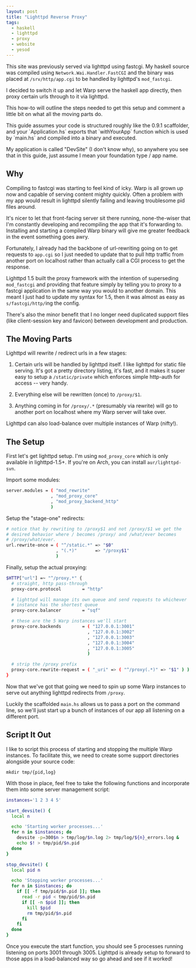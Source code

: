 ```yaml
---
layout: post
title: "Lighttpd Reverse Proxy"
tags:
  - haskell
  - lighttpd
  - proxy
  - website
  - yesod
---
```


This site was previously served via lighttpd using fastcgi. My haskell 
source was compiled using `Network.Wai.Handler.FastCGI` and the binary 
was placed at `/srv/http/app.cgi` to be handled by lighttpd's 
`mod_fastcgi`.

I decided to switch it up and let Warp serve the haskell app directly, 
then proxy certain urls through to it via lighttpd.

This how-to will outline the steps needed to get this setup and comment 
a little bit on what all the moving parts do.

<div class="note">
This guide assumes your code is structured roughly like the 0.9.1 
scaffolder, and your `Application.hs` exports that `withYourApp` 
function which is used by `main.hs` and compiled into a binary and 
executed.

My application is called "DevSite" (I don't know why), so anywhere you 
see that in this guide, just assume I mean your foundation type / app 
name.

</div>

## Why

Compiling to fastcgi was starting to feel kind of icky. Warp is all 
grown up now and capable of serving content mighty quickly. Often a 
problem with my app would result in lighttpd silently failing and 
leaving troublesome pid files around.

It's nicer to let that front-facing server sit there running, 
none-the-wiser that I'm constantly developing and recompiling the app 
that it's forwarding to.  Installing and starting a compiled Warp binary 
will give me greater feedback in the event something goes awry.

Fortunately, I already had the backbone of url-rewriting going on to get 
requests to `app.cgi` so I just needed to update that to pull http 
traffic from another port on localhost rather than actually call a CGI 
process to get the response.

Lighttpd 1.5 built the proxy framework with the intention of 
superseding `mod_fastcgi` and providing that feature simply by telling 
you to proxy to a fastcgi application in the same way you would to 
another domain. This meant I just had to update my syntax for 1.5, then 
it was almost as easy as `s/fastcgi/http/`ing the config.

There's also the minor benefit that I no longer need duplicated support 
files (like client-session key and favicon) between development and 
production.

## The Moving Parts

Lighttpd will rewrite / redirect urls in a few stages:

1. Certain urls will be handled by lighttpd itself. I like lighttpd for 
   static file serving. It's got a pretty directory listing, it's fast, 
   and it makes it super easy to setup a `/static/private` which 
   enforces simple http-auth for access -- very handy.

2. Everything else will be rewritten (once) to `/proxy/$1`.

3. Anything coming in for `/proxy/.*` (presumably via rewrite) will go 
   to another port on localhost where my Warp server will take over.

Lighttpd can also load-balance over multiple instances of Warp (nifty!).

## The Setup

First let's get lighttpd setup. I'm using `mod_proxy_core` which is only 
available in lighttpd-1.5+. If you're on Arch, you can install 
`aur/lighttpd-svn`.

Import some modules:

```bash 
server.modules = ( "mod_rewrite"
                 , "mod_proxy_core"
                 , "mod_proxy_backend_http"
                 )
```

Setup the "stage-one" redirects:

```bash 
# notice that by rewriting to /proxy$1 and not /proxy/$1 we get the 
# desired behavior where / becomes /proxy/ and /what/ever becomes 
# /proxy/what/ever.
url.rewrite-once = ( "^/static.*" => "$0"
                   , "(.*)"       => "/proxy$1"
                   )
```

Finally, setup the actual proxying:

```bash 
$HTTP["url"] =~ "^/proxy.*" {
  # straight, http pass-through
  proxy-core.protocol        = "http"

  # lighttpd will manage its own queue and send requests to whichever 
  # instance has the shortest queue
  proxy-core.balancer        = "sqf"

  # these are the 5 Warp instances we'll start
  proxy-core.backends        = ( "127.0.0.1:3001"
                               , "127.0.0.1:3002"
                               , "127.0.0.1:3003"
                               , "127.0.0.1:3004"
                               , "127.0.0.1:3005"
                               )

  # strip the /proxy prefix
  proxy-core.rewrite-request = ( "_uri" => ( "^/proxy(.*)" => "$1" ) )
}
```

Now that we've got that going we need to spin up some Warp instances to 
serve out anything lighttpd redirects from `/proxy`.

Luckily the scaffolded `main.hs` allows us to pass a port on the command 
line, so we'll just start up a bunch of instances of our app all 
listening on a different port.

## Script It Out

I like to script this process of starting and stopping the multiple Warp 
instances. To facilitate this, we need to create some support 
directories alongside your source code:

    mkdir tmp/{pid,log}

With those in place, feel free to take the following functions and 
incorporate them into some server management script:

```bash 
instances='1 2 3 4 5'

start_devsite() {
  local n

  echo 'Starting worker processes...'
  for n in $instances; do
    devsite -p=300$n > tmp/log/$n.log 2> tmp/log/${n}_errors.log &
    echo $! > tmp/pid/$n.pid
  done
}

stop_devsite() {
  local pid n

  echo 'Stopping worker processes...'
  for n in $instances; do
    if [[ -f tmp/pid/$n.pid ]]; then
      read -r pid < tmp/pid/$n.pid
      if [[ -n $pid ]]; then
        kill $pid
        rm tmp/pid/$n.pid
      fi
    fi
  done
}
```

Once you execute the start function, you should see 5 processes running 
listening on ports 3001 through 3005. Lighttpd is already setup to 
forward to those apps in a load-balanced way so go ahead and see if it 
worked!
